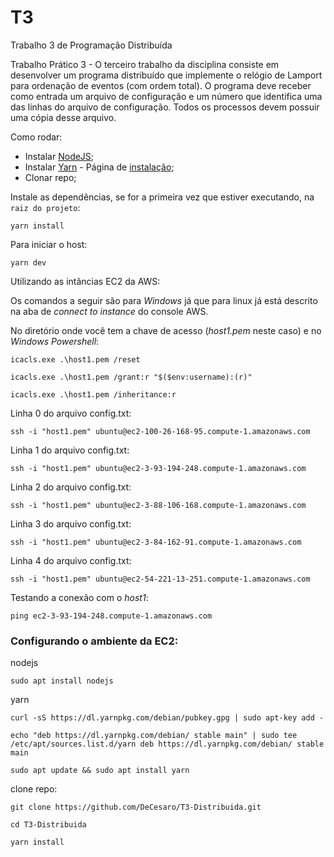 # T3

Trabalho 3 de Programação Distribuída

Trabalho Prático 3 - O terceiro trabalho da disciplina consiste em desenvolver um programa distribuído que implemente o relógio de Lamport para ordenação de eventos (com ordem total). O programa deve receber como entrada um arquivo de configuração e um número que identifica uma das linhas do arquivo de configuração. Todos os processos devem possuir uma cópia desse arquivo.

Como rodar:

* Instalar [NodeJS](https://nodejs.org/en/);
* Instalar [Yarn](https://yarnpkg.com/) - Página de [instalação](https://classic.yarnpkg.com/en/docs/install/);
* Clonar repo;

Instale as dependências, se for a primeira vez que estiver executando, na `raiz do projeto`:
```
yarn install
```

Para iniciar o host:

```
yarn dev
```
Utilizando as intâncias EC2 da AWS:

Os comandos a seguir são para _Windows_ já que para linux já está descrito na aba de _connect to instance_ do console AWS.

No diretório onde você tem a chave de acesso (_host1.pem_ neste caso) e no _Windows Powershell_:

```
icacls.exe .\host1.pem /reset
```

```
icacls.exe .\host1.pem /grant:r "$($env:username):(r)"
```

```
icacls.exe .\host1.pem /inheritance:r
```


Linha 0 do arquivo config.txt:
```
ssh -i "host1.pem" ubuntu@ec2-100-26-168-95.compute-1.amazonaws.com
```

Linha 1 do arquivo config.txt:
```
ssh -i "host1.pem" ubuntu@ec2-3-93-194-248.compute-1.amazonaws.com
```

Linha 2 do arquivo config.txt:
```
ssh -i "host1.pem" ubuntu@ec2-3-88-106-168.compute-1.amazonaws.com
```

Linha 3 do arquivo config.txt:
```
ssh -i "host1.pem" ubuntu@ec2-3-84-162-91.compute-1.amazonaws.com
```

Linha 4 do arquivo config.txt:
```
ssh -i "host1.pem" ubuntu@ec2-54-221-13-251.compute-1.amazonaws.com
```

Testando a conexão com o _host1_:

```
ping ec2-3-93-194-248.compute-1.amazonaws.com
```

### Configurando o ambiente da EC2:

nodejs
```
sudo apt install nodejs
```

yarn
```
curl -sS https://dl.yarnpkg.com/debian/pubkey.gpg | sudo apt-key add -
```
```
echo "deb https://dl.yarnpkg.com/debian/ stable main" | sudo tee /etc/apt/sources.list.d/yarn deb https://dl.yarnpkg.com/debian/ stable main
```
```
sudo apt update && sudo apt install yarn
```

clone repo:
```
git clone https://github.com/DeCesaro/T3-Distribuida.git
```
```
cd T3-Distribuida
```
```
yarn install
```


